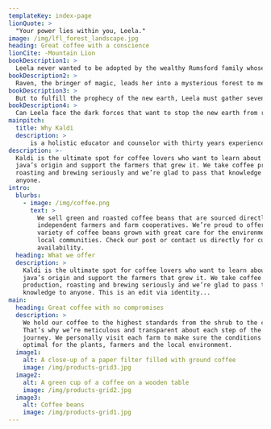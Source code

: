 ```yaml
---
templateKey: index-page
lionQuote: >
  "Your power lies within you, Leela."
image: /img/lfl_forest_landscape.jpg
heading: Great coffee with a conscience
lionCite: -Mountain Lion
bookDescription1: >
  Leela never wanted to be adopted by the wealthy Rumsford family whose spoiled children make her life miserable. She feels utterly alone until a messenger from her future appears.
bookDescription2: >
  Raven, the bringer of magic, leads her into a mysterious forest to meet Fox, guardian of the world between worlds. He warns her that the animals, forests and oceans are in great danger because humans have forgotten their place in the circle of life.
bookDescription3: >
  But to fulfill the prophecy of the new earth, Leela must gather seven animal allies, shapeshift time and travel through a portal to receive the gift of far-seeing.
bookDescription4: >
  Can Leela face the dark forces that want to stop the new earth from rising? It's up to her to trust her heart and lead the way.
mainpitch:
  title: Why Kaldi
  description: >
      is a holistic educator and counselor with thirty years experience teaching in public schools. She founded Brain-Wise Learning Resources an innovative program supported by research from the neurosciences. It features a holistic view of intelligence and education that supports the hearts, minds, and unique learning styles of today’s children. She is also a certified hypnotherapist and energy practitioner.
description: >-
  Kaldi is the ultimate spot for coffee lovers who want to learn about their
  java’s origin and support the farmers that grew it. We take coffee production,
  roasting and brewing seriously and we’re glad to pass that knowledge to
  anyone.
intro:
  blurbs:
    - image: /img/coffee.png
      text: >
        We sell green and roasted coffee beans that are sourced directly from
        independent farmers and farm cooperatives. We’re proud to offer a
        variety of coffee beans grown with great care for the environment and
        local communities. Check our post or contact us directly for current
        availability.
  heading: What we offer
  description: >
    Kaldi is the ultimate spot for coffee lovers who want to learn about their
    java’s origin and support the farmers that grew it. We take coffee
    production, roasting and brewing seriously and we’re glad to pass that
    knowledge to anyone. This is an edit via identity...
main:
  heading: Great coffee with no compromises
  description: >
    We hold our coffee to the highest standards from the shrub to the cup.
    That’s why we’re meticulous and transparent about each step of the coffee’s
    journey. We personally visit each farm to make sure the conditions are
    optimal for the plants, farmers and the local environment.
  image1:
    alt: A close-up of a paper filter filled with ground coffee
    image: /img/products-grid3.jpg
  image2:
    alt: A green cup of a coffee on a wooden table
    image: /img/products-grid2.jpg
  image3:
    alt: Coffee beans
    image: /img/products-grid1.jpg
---
```

